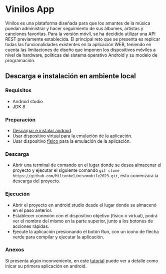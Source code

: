# Vinilos App

Vinilos es una plataforma diseñada para que los amantes de la música puedan administrar y hacer seguimiento
de sus álbumes, artistas y canciones favoritas. Para la versión móvil, se ha decidido utilizar una API REST
previamente establecida. El principal reto que se presenta es replicar todas las funcionalidades existentes en la
aplicación WEB, teniendo en cuenta las limitaciones de diseño que imponen los dispositivos móviles a nivel de
hardware, políticas del sistema operativo Android y su modelo de programación.

## Descarga e instalación en ambiente local

### Requisitos

- Android studio
- JDK 8

### Preparación

- [Descargar e instalar android](https://developer.android.com/studio/install?hl=es-419).
- Usar dispositivo [virtual](https://developer.android.com/studio/run/emulator?hl=es-419) para la emulación de la aplicación.
- Usar dispositivo [físico](https://developer.android.com/studio/debug/dev-options?hl=es-419) para la emulación de la aplicación.

### Descarga

- Abrir una terminal de comando en el lugar donde se desea almacenar el proyecto y ejecutar el siguiente comando `git clone https://github.com/Miltonbel/misomobile2023.git`,
  esto comenzara la descarga del proyecto.

### Ejecución

- Abrir el proyecto en android studio desde el lugar donde se almacenó en el paso anterior.
- Establecer conexión con el dispositivo objetivo (físico o virtual), podrá ver el nombre del mismo en la parte superior, junto a los botones de acciones rápidas.
- Ejecute la aplicación presionando el botón Run, con un ícono de flecha verde para compilar y ejecutar la aplicación.

### Anexos

Si presenta algún inconveniente, en este [tutorial](https://misovirtual.virtual.uniandes.edu.co/codelabs/android-setup-tutorial/index.html#0) puede ver a detalle como inicar su primera aplicación en android.